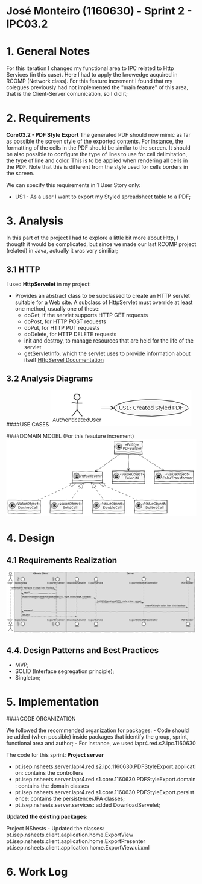**José Monteiro** (1160630) - Sprint 2 - IPC03.2
===============================

# 1. General Notes
For this iteration I changed my functional area to IPC related to Http Services (in this case).
Here I had to apply the knowedge acquired in RCOMP (Network class).
For this feature increment I found that my colegues previously had not implemented the "main feature" of this area, that is the Client-Server comunication, so I did it;



# 2. Requirements

**Core03.2 - PDF Style Export**
The generated PDF should now mimic as far as possible the screen style of the exported contents. For instance, the formatting of the cells in the PDF should be similar to the screen. It should be also possible to configure the type of lines to use for cell delimitation, the type of line and color. This is to be applied when rendering all cells in the PDF. Note that this is different from the style used for cells borders in the screen.

We can specify this requirements in 1 User Story only:
+ US1 - As a user I want to export my Styled spreadsheet table to a PDF;



# 3. Analysis
In this part of the project I had to explore a little bit more about Http, I thougth it would be complicated, but since we made our last RCOMP project (related) in Java, actually it was very similiar;

## 3.1 HTTP
I used **HttpServelet** in my project:
 + Provides an abstract class to be subclassed to create an HTTP servlet suitable for a Web site. A subclass of HttpServlet must override at least one method, usually one of these:
    + doGet, if the servlet supports HTTP GET requests
    + doPost, for HTTP POST requests
    + doPut, for HTTP PUT requests
    + doDelete, for HTTP DELETE requests
    + init and destroy, to manage resources that are held for the life of the servlet
    + getServletInfo, which the servlet uses to provide information about itself
[HttpServel Documentation](https://docs.oracle.com/javaee/7/api/javax/servlet/http/HttpServlet.html)

## 3.2 Analysis Diagrams
####USE CASES
![Use Case](anylisis.png)

####DOMAIN MODEL (For this feauture increment)
![Domain Model](domain.png)

# 4. Design

## 4.1 Requirements Realization

![SD](design1.png)



## 4.4. Design Patterns and Best Practices

* MVP;
* SOLID (Interface segregation principle);
* Singleton;

# 5. Implementation
####CODE ORGANIZATION

We followed the recommended organization for packages: - Code should be added (when possible) inside packages that identify the group, sprint, functional area and author; - For instance, we used lapr4.red.s2.ipc.1160630

The code for this sprint: 
**Project server**
- pt.isep.nsheets.server.lapr4.red.s2.ipc.1160630.PDFStyleExport.application: contains the controllers 
- pt.isep.nsheets.server.lapr4.red.s1.core.1160630.PDFStyleExport.domain: contains the domain classes 
- pt.isep.nsheets.server.lapr4.red.s1.core.1160630.PDFStyleExport.persistence: contains the persistence/JPA classes; 
- pt.isep.nsheets.server.services: added DownloadServelet;

**Updated the existing packages:**


Project NShests - Updated the classes: pt.isep.nsheets.client.aaplication.home.ExportView  pt.isep.nsheets.client.aaplication.home.ExportPresenter pt.isep.nsheets.client.application.home.ExportView.ui.xml

<!-- # 6. Integration/Demonstration -->




# 6. Work Log

